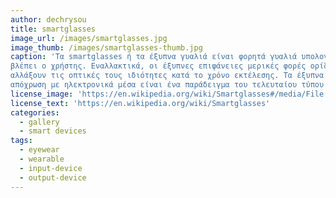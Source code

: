 ```yaml
---
author: dechrysou
title: smartglasses
image_url: /images/smartglasses.jpg
image_thumb: /images/smartglasses-thumb.jpg
caption: 'Τα smartglasses ή τα έξυπνα γυαλιά είναι φορητά γυαλιά υπολογιστών που προσθέτουν πληροφορίες παράλληλα ή σε ό, τι
βλέπει ο χρήστης. Εναλλακτικά, οι έξυπνες επιφάνειες μερικές φορές ορίζονται ως φορητά γυαλιά υπολογιστών που μπορούν να
αλλάξουν τις οπτικές τους ιδιότητες κατά το χρόνο εκτέλεσης. Τα έξυπνα γυαλιά ηλίου τα οποία έχουν προγραμματιστεί να αλλάζουν
απόχρωση με ηλεκτρονικά μέσα είναι ένα παράδειγμα του τελευταίου τύπου έξυπνων γυαλιών.'
license_image: 'https://en.wikipedia.org/wiki/Smartglasses#/media/File:A_Google_Glass_wearer.jpg'
license_text: 'https://en.wikipedia.org/wiki/Smartglasses'
categories:
  - gallery
  - smart devices
tags:
  - eyewear
  - wearable
  - input-device
  - output-device
---
```

